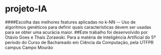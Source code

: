 # projeto-IA

####Escolha das melhores features aplicadas no k-NN -- Uso de algoritmos genéticos para definir quais características devem ser usadas para se obter uma acurácia maior.
##Este trabalho foi desenvolvido por Otávio Goes e Thais Zorawski. Para a matéria de Inteligência Artificial do 5º período do Curso de Bachareado em Ciência da Computação, pela UTFPR campus Campo Mourão
